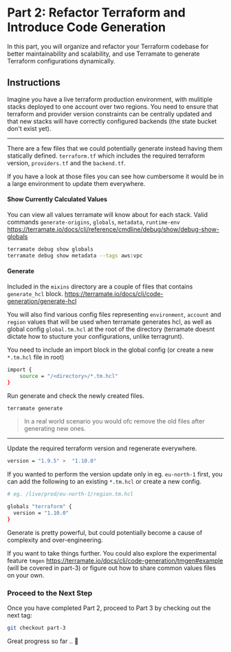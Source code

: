 # Part 2: Refactor Terraform and Introduce Code Generation

In this part, you will organize and refactor your Terraform codebase for better maintainability and scalability, and use Terramate to generate Terraform configurations dynamically.

## Instructions

Imagine you have a live terraform production environment, with mulitiple stacks deployed to one account over two regions. You need to ensure that terraform and provider version constraints can be centrally updated and that new stacks will have correctly configured backends (the state bucket don't exist yet).

---

There are a few files that we could potentially generate instead having them statically defined. `terraform.tf` which includes the required terraform version, `providers.tf` and the `backend.tf`.

If you have a look at those files you can see how cumbersome it would be in a large environment to update them everywhere.

#### Show Currently Calculated Values

You can view all values terramate will know about for each stack. Valid commands `generate-origins`, `globals`, `metadata`, `runtime-env` <https://terramate.io/docs/cli/reference/cmdline/debug/show/debug-show-globals>

```bash
terramate debug show globals
terramate debug show metadata --tags aws:vpc
```

#### Generate

Included in the `mixins` directory are a couple of files that contains `generate_hcl` block. <https://terramate.io/docs/cli/code-generation/generate-hcl>

You will also find various config files representing `environment`, `account` and `region` values that will be used when terramate generates hcl, as well as global config `global.tm.hcl` at the root of the directory (terramate doesnt dictate how to stucture your configurations, unlike terragrunt).

You need to include an import block in the global config (or create a new `*.tm.hcl` file in root)

```bash
import {
    source = "/<directory>/*.tm.hcl"
}
```

Run generate and check the newly created files.

```bash
terramate generate
```

> In a real world scenario you would ofc remove the old files after generating new ones.
---

Update the required terraform version and regenerate everywhere.

```bash
version = "1.9.5" >  "1.10.0"
```

If you wanted to perform the version update only in eg. `eu-north-1` first, you can add the following to an existing `*.tm.hcl` or create a new config.

```bash
# eg. /live/prod/eu-north-1/region.tm.hcl

globals "terraform" {
  version = "1.10.0"
}
```

Generate is pretty powerful, but could potentially become a cause of complexity and over-engineering.

If you want to take things further. You could also explore the experimental feature `tmgen` <https://terramate.io/docs/cli/code-generation/tmgen#example> (will be covered in part-3) or figure out how to share common values files on your own.

### Proceed to the Next Step

Once you have completed Part 2, proceed to Part 3 by checking out the next tag:

```sh
git checkout part-3
```

Great progress so far .. 🚀
